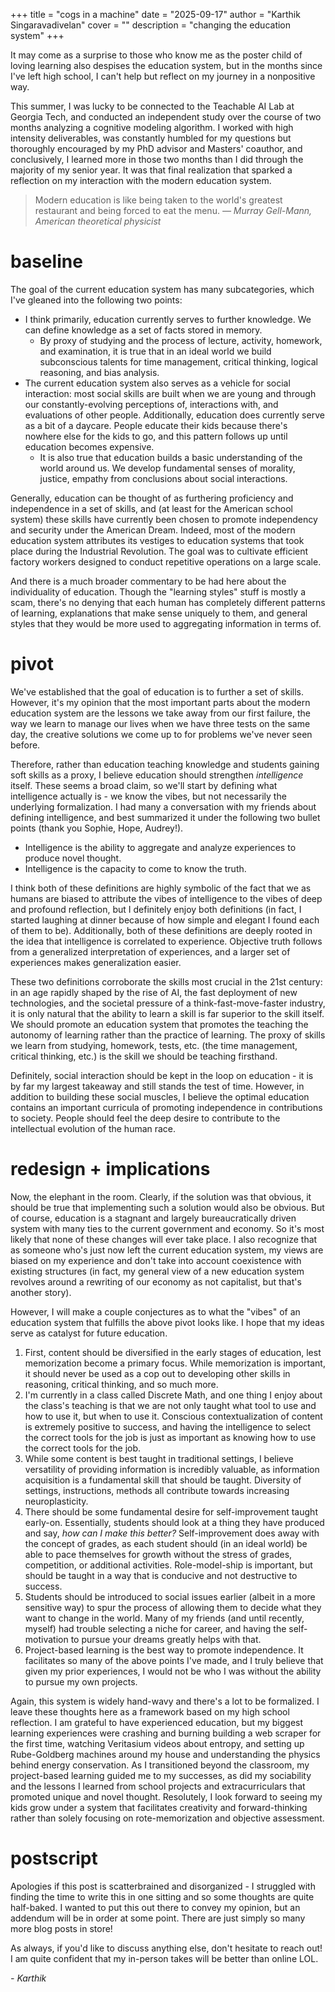 +++
title = "cogs in a machine"
date = "2025-09-17"
author = "Karthik Singaravadivelan"
cover = ""
description = "changing the education system"
+++

It may come as a surprise to those who know me as the poster child of loving learning also despises the education system, but in the months since I've left high school, I can't help but reflect on my journey in a nonpositive way.

This summer, I was lucky to be connected to the Teachable AI Lab at Georgia Tech, and conducted an independent study over the course of two months analyzing a cognitive modeling algorithm. I worked with high intensity deliverables, was constantly humbled for my questions but thoroughly encouraged by my PhD advisor and Masters' coauthor, and conclusively, I learned more in those two months than I did through the majority of my senior year. It was that final realization that sparked a reflection on my interaction with the modern education system.

> Modern education is like being taken to the world's greatest restaurant and being forced to eat the menu.  *— Murray Gell-Mann, American theoretical physicist*

# baseline

The goal of the current education system has many subcategories, which I've gleaned into the following two points:
*   I think primarily, education currently serves to further knowledge. We can define knowledge as a set of facts stored in memory.
    *   By proxy of studying and the process of lecture, activity, homework, and examination, it is true that in an ideal world we build subconscious talents for time management, critical thinking, logical reasoning, and bias analysis.
*   The current education system also serves as a vehicle for social interaction: most social skills are built when we are young and through our constantly-evolving perceptions of, interactions with, and evaluations of other people. Additionally, education does currently serve as a bit of a daycare. People educate their kids because there's nowhere else for the kids to go, and this pattern follows up until education becomes expensive.
    *   It is also true that education builds a basic understanding of the world around us. We develop fundamental senses of morality, justice, empathy from conclusions about social interactions.

Generally, education can be thought of as furthering proficiency and independence in a set of skills, and (at least for the American school system) these skills have currently been chosen to promote independency and security under the American Dream. Indeed, most of the modern education system attributes its vestiges to education systems that took place during the Industrial Revolution. The goal was to cultivate efficient factory workers designed to conduct repetitive operations on a large scale.

And there is a much broader commentary to be had here about the individuality of education. Though the "learning styles" stuff is mostly a scam, there's no denying that each human has completely different patterns of learning, explanations that make sense uniquely to them, and general styles that they would be more used to aggregating information in terms of. 

# pivot

We've established that the goal of education is to further a set of skills. However, it's my opinion that the most important parts about the modern education system are the lessons we take away from our first failure, the way we learn to manage our lives when we have three tests on the same day, the creative solutions we come up to for problems we've never seen before.

Therefore, rather than education teaching knowledge and students gaining soft skills as a proxy, I believe education should strengthen *intelligence* itself. These seems a broad claim, so we'll start by defining what intelligence actually is - we know the vibes, but not necessarily the underlying formalization. I had many a conversation with my friends about defining intelligence, and best summarized it under the following two bullet points (thank you Sophie, Hope, Audrey!).
*   Intelligence is the ability to aggregate and analyze experiences to produce novel thought.
*   Intelligence is the capacity to come to know the truth.

I think both of these definitions are highly symbolic of the fact that we as humans are biased to attribute the vibes of intelligence to the vibes of deep and profound reflection, but I definitely enjoy both definitions (in fact, I started laughing at dinner because of how simple and elegant I found each of them to be). Additionally, both of these definitions are deeply rooted in the idea that intelligence is correlated to experience. Objective truth follows from a generalized interpretation of experiences, and a larger set of experiences makes generalization easier.

These two definitions corroborate the skills most crucial in the 21st century: in an age rapidly shaped by the rise of AI, the fast deployment of new technologies, and the societal pressure of a think-fast-move-faster industry, it is only natural that the ability to learn a skill is far superior to the skill itself. We should promote an education system that promotes the teaching the autonomy of learning rather than the practice of learning. The proxy of skills we learn from studying, homework, tests, etc. (the time management, critical thinking, etc.) is the skill we should be teaching firsthand.

Definitely, social interaction should be kept in the loop on education - it is by far my largest takeaway and still stands the test of time. However, in addition to building these social muscles, I believe the optimal education contains an important curricula of promoting independence in contributions to society. People should feel the deep desire to contribute to the intellectual evolution of the human race.

# redesign + implications

Now, the elephant in the room. Clearly, if the solution was that obvious, it should be true that implementing such a solution would also be obvious. But of course, education is a stagnant and largely bureaucratically driven system with many ties to the current government and economy. So it's most likely that none of these changes will ever take place. I also recognize that as someone who's just now left the current education system, my views are biased on my experience and don't take into account coexistence with existing structures (in fact, my general view of a new education system revolves around a rewriting of our economy as not capitalist, but that's another story).

However, I will make a couple conjectures as to what the "vibes" of an education system that fulfills the above pivot looks like. I hope that my ideas serve as catalyst for future education.

1.  First, content should be diversified in the early stages of education, lest memorization become a primary focus. While memorization is important, it should never be used as a cop out to developing other skills in reasoning, critical thinking, and so much more.
2.  I'm currently in a class called Discrete Math, and one thing I enjoy about the class's teaching is that we are not only taught what tool to use and how to use it, but when to use it. Conscious contextualization of content is extremely positive to success, and having the intelligence to select the correct tools for the job is just as important as knowing how to use the correct tools for the job.
3.  While some content is best taught in traditional settings, I believe versatility of providing information is incredibly valuable, as information acquisition is a fundamental skill that should be taught. Diversity of settings, instructions, methods all contribute towards increasing neuroplasticity.
4.  There should be some fundamental desire for self-improvement taught early-on. Essentially, students should look at a thing they have produced and say, *how can I make this better?* Self-improvement does away with the concept of grades, as each student should (in an ideal world) be able to pace themselves for growth without the stress of grades, competition, or additional activities. Role-model-ship is important, but should be taught in a way that is conducive and not destructive to success.
5.  Students should be introduced to social issues earlier (albeit in a more sensitive way) to spur the process of allowing them to decide what they want to change in the world. Many of my friends (and until recently, myself) had trouble selecting a niche for career, and having the self-motivation to pursue your dreams greatly helps with that.
6.  Project-based learning is the best way to promote independence. It facilitates so many of the above points I've made, and I truly believe that given my prior experiences, I would not be who I was without the ability to pursue my own projects.

Again, this system is widely hand-wavy and there's a lot to be formalized. I leave these thoughts here as a framework based on my high school reflection. I am grateful to have experienced education, but my biggest learning experiences were crashing and burning building a web scraper for the first time, watching Veritasium videos about entropy, and setting up Rube-Goldberg machines around my house and understanding the physics behind energy conservation. As I transitioned beyond the classroom, my project-based learning guided me to my successes, as did my sociability and the lessons I learned from school projects and extracurriculars that promoted unique and novel thought. Resolutely, I look forward to seeing my kids grow under a system that facilitates creativity and forward-thinking rather than solely focusing on rote-memorization and objective assessment.

# postscript

Apologies if this post is scatterbrained and disorganized - I struggled with finding the time to write this in one sitting and so some thoughts are quite half-baked. I wanted to put this out there to convey my opinion, but an addendum will be in order at some point. There are just simply so many more blog posts in store!

As always, if you'd like to discuss anything else, don't hesitate to reach out! I am quite confident that my in-person takes will be better than online LOL.

*- Karthik*